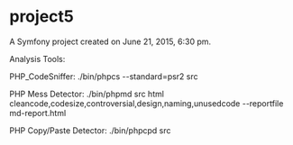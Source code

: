 project5
========

A Symfony project created on June 21, 2015, 6:30 pm.

Analysis Tools:

PHP_CodeSniffer: ./bin/phpcs --standard=psr2 src

PHP Mess Detector: ./bin/phpmd src html cleancode,codesize,controversial,design,naming,unusedcode --reportfile md-report.html

PHP Copy/Paste Detector: ./bin/phpcpd src